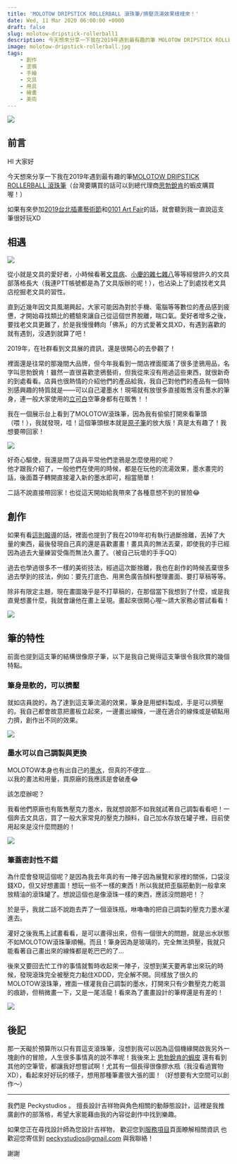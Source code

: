 ```yaml
---
title: 'MOLOTOW DRIPSTICK ROLLERBALL 滾珠筆/擠壓流湯效果樣樣來！'
date: Wed, 11 Mar 2020 06:00:00 +0000
draft: false
slug: molotow-dripstick-rollerball1
description: 今天想來分享一下我在2019年遇到最有趣的筆 MOLOTOW DRIPSTICK ROLLERBALL 滾珠筆
image: molotow-dripstick-rollerball.jpg
tags: 
    - 創作
    - 塗鴉
    - 手繪
    - 文具
    - 用具
    - 繪畫
    - 美術
---
```


![](IMG_4635-1024x639.jpg)

前言
--

HI 大家好

今天想來分享一下我在2019年遇到最有趣的筆[MOLOTOW DRIPSTICK ROLLERBALL 滾珠筆](https://amzn.to/2wv7Lrx)（台灣要購買的話可以到總代理商[思勃銳肯](https://shopee.tw/kevin200e200)的蝦皮購買喔！）

如果有來參加[2019台北插畫藝術節](http://tif.freedom-men.com/)和[0101 Art Fair](https://www.artzdeal.com/news/9171?fbclid=IwAR08lbiUp4NddEyimavmR6oUjoeJ34btwd6srOZLZ-QFMboXYZnpYNiIHAk)的話，就會聽到我一直說這支筆很好玩XD

相遇
--

![](img38-1024x784.jpg)

從小就是文具的愛好者，小時候看著[文具病](http://www.stationeria.net/)、[小慶的雜七雜八](https://blog.xuite.net/q10021232/twblog1)等等經營許久的文具部落格長大（我連PTT帳號都是為了文具版辦的呢！），也沾染上了到處找老文具店挖掘老文具的習性。

直到近幾年因文具風潮興起，大家可能因為對於手機、電腦等等數位的產品感到疲憊，才開始尋找類比的體驗來讓自己從這個世界脫離，喘口氣。愛好者增多之後，要找老文具更難了，於是我慢慢轉向「佛系」的方式愛著文具XD，有遇到喜歡的就有遇到，沒遇到就算了吧！

2019年，在社群看到文具展的資訊，還是很開心的去參觀了！

裡面還是往常的那幾間大品牌，但今年我看到一間店裡面擺滿了很多塗鴉用品，名字叫思勃銳肯！雖然一直很喜歡塗鴉藝術，但我從來沒有用過這些東西，就很新奇的到處看看。店員也很熱情的介紹他們的產品給我，我自己對他們的產品有一個特別感興趣的特質就是——可以自己灌墨水！現場就有放很多直接販售沒有墨水的筆身，連一般大家使用的[立可白](https://greenmall.info/2ePiW)空筆身都有在販售！！

我在一個展示台上看到了MOLOTOW滾珠筆，因為我有偷偷打開來看筆頭（喂！），我就發現，哇！這個筆頭根本就是[原子筆](https://zh.wikipedia.org/wiki/%E5%8E%9F%E5%AD%90%E7%AD%86)的放大版！真是太有趣了！我想要帶回家！

![](IMG_4681-1024x768.jpg)

好奇心驅使，我還是問了店員平常他們塗鴉是怎麼使用的呢？  
他才跟我介紹了，一般他們在使用的時候，都是在玩他的流湯效果，墨水畫完的話，後面蓋子轉開直接灌入新的墨水即可，相當簡單！

二話不說直接帶回家！也從這天開始給我帶來了各種意想不到的冒險😂

創作
--

如果有看[這則報導](https://www.artzdeal.com/news/9171?fbclid=IwAR08lbiUp4NddEyimavmR6oUjoeJ34btwd6srOZLZ-QFMboXYZnpYNiIHAk)的話，裡面也提到了我在2019年初有執行過斷捨離，丟掉了大量的東西，最後發現自己真的還是喜歡畫畫！畫具真的無法丟棄，即使我的手已經因為過去大量練習受傷而無法久畫了。（被自己玩壞的手手QQ）

過去也學過很多不一樣的美術技法，經過這次斷捨離，我也在創作的時候丟棄很多過去學到的技法，例如：要先打底色、用黑色廣告顏料整理畫面、要打草稿等等。

除非有限定主題，現在畫圖幾乎是不打草稿的，在那個當下我想到了什麼，或是我直覺想畫什麼，我就會讓他在畫上呈現。畫起來很開心喔～請大家務必嘗試看看！

![](img28-770x1024.jpg)

筆的特性
----

前面也提到這支筆的結構很像原子筆，以下是我自己覺得這支筆很令我欣賞的幾個特點。

### 筆身是軟的，可以擠壓

就如店員說的，為了達到這支筆流湯的效果，筆身是用塑料製成，手是可以擠壓的。我自己都會故意把畫板立起來，一邊畫出線條，一邊在適合的線條或是頓點用力擠，創作出不同的效果。  

![](img40-1024x722.png)

### 墨水可以自己調製與更換



MOLOTOW本身也有出自己的[墨水](https://amzn.to/2VQmNTp)，但真的不便宜…  
以我的畫法和用量，買原廠的我應該是會破產😂

該怎麼辦呢？

我看他們原廠也有販售壓克力墨水，我就想說那不如我就試著自己調製看看吧！一個奔去文具店，買了一般大家常見的壓克力顏料，自己加水存放在罐子裡，目前使用起來是沒什麼問題的！

![](IMG_4636-768x1024.jpg)

### 筆蓋密封性不錯

為什麼會發現這個呢？是因為我去年真的有一陣子因為展覽和家裡的關係，口袋沒錢XD，但又好想畫圖！想玩一些不一樣的東西！所以我就把歪腦筋動到一般拿來放精油的滾珠罐了。想說這個也是像滾珠一樣的東西，應該沒問題吧！？

於是乎，我就二話不說跑去弄了一個滾珠瓶，咻嚕嚕的把自己調製的壓克力墨水灌進去。

灌好之後我馬上試畫看看，是可以畫得出來，但有一個很大的問題，就是出水狀態不如MOLOTOW滾珠筆順暢。而且！筆身因為是玻璃的，完全無法擠壓，我就只能看著自己畫出來的線條都是乾巴巴的了…

後來又要回去忙工作的事情就暫時收起來一陣子，沒想到某天要再拿出來玩的時候，發現滾珠完全被壓克力黏住XDDD，完全解不開。同樣放了很久的MOLOTOW滾珠筆，裡面一樣灌我自己調製的墨水，打開來只有少數壓克力乾涸的痕跡，但稍微畫一下，又是一尾活龍！看來為了畫畫設計的筆桿還是有差的！

![](IMG_4640-1024x768.jpg)

後記
--

那一天礙於預算所以只有買這支滾珠筆，沒想到我可以因為這個機緣開啟我另外一塊創作的冒險，人生很多事情真的說不準呢！我後來上 [思勃銳肯的蝦皮](https://shopee.tw/kevin200e200) 還有看到其他的空筆管，都讓我好想嘗試啊！尤其有一個長得很像膠水瓶（我沒看過實物XD），看起來好好玩的樣子，想用那種筆畫很大張的圖！（好想要有大空間可以創作～）


---

我們是 Peckystudios 。
擅長設計吉祥物與角色相關的動靜態設計，這裡是我推廣創作的部落格，希望大家能藉由我的內容從創作中找到樂趣。

如果您正在尋找設計師為您設計吉祥物，
歡迎您到[服務項目](https://peckyhsieh.wixsite.com/peckystudiosservice)頁面瞭解相關資訊
也歡迎您寄信到 peckystudios@gmail.com 與我聯絡！

謝謝